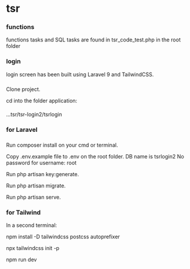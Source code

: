 # tsr

### functions

functions tasks and SQL tasks are found in tsr_code_test.php in the root folder

### login

login screen has been built using Laravel 9 and TailwindCSS.

#####

Clone project.

cd into the folder application: 

####
...tsr/tsr-login2/tsrlogin
    
### for Laravel

#####

Run composer install on your cmd or terminal.

Copy .env.example file to .env on the root folder. DB name is tsrlogin2 No password for username: root

Run php artisan key:generate.

Run php artisan migrate.

Run php artisan serve.

    
### for Tailwind

In a second terminal:

npm install -D tailwindcss postcss autoprefixer

npx tailwindcss init -p

npm run dev

